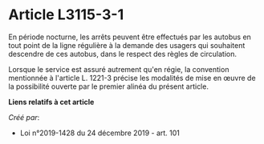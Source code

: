 # Article L3115-3-1

En période nocturne, les arrêts peuvent être effectués par les autobus en tout point de la ligne régulière à la demande des
usagers qui souhaitent descendre de ces autobus, dans le respect des règles de circulation.

Lorsque le service est assuré autrement qu'en régie, la convention mentionnée à l'article L. 1221-3 précise les modalités de
mise en œuvre de la possibilité ouverte par le premier alinéa du présent article.

**Liens relatifs à cet article**

_Créé par_:

  - Loi n°2019-1428 du 24 décembre 2019 - art. 101
